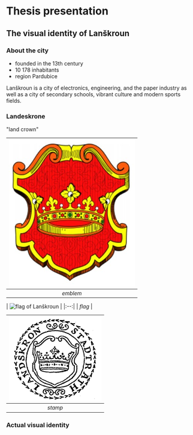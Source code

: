 # Thesis presentation

## The visual identity of Lanškroun

### About the city
- founded in the  13th century
- 10 178 inhabitants
- region Pardubice

Lanškroun is a city of electronics, engineering, and the paper industry as well as a city of secondary schools, vibrant culture and modern sports fields.

### Landeskrone
"land crown"


| ![emblem of Lanškroun](znak.jpg) |
|:--:|
| *emblem* |

| ![flag of Lanškroun](![Image](https://user-images.githubusercontent.com/116068318/230928986-6fc6e5ed-549e-4762-a6e5-d1cbd7ab6e15.gif)
) |
|:--:|
| *flag* |

| ![historic stamp of Lanškroun](Image.gif) |
|:--:|
| *stamp* |

### Actual visual identity
